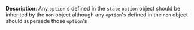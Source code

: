 __Description__: Any `option`'s defined in the `state` `option` object should be inherited by the `non` object although any `option`'s defined in the `non` object should supersede those `option`'s